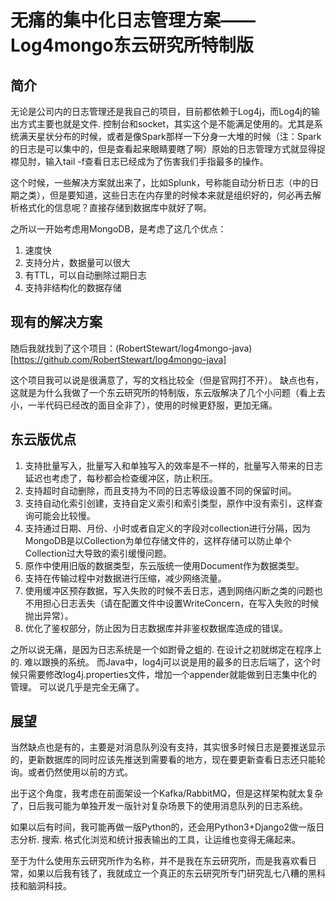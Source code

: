 # 无痛的集中化日志管理方案——Log4mongo东云研究所特制版

## 简介
无论是公司内的日志管理还是我自己的项目，目前都依赖于Log4j，而Log4j的输出方式主要也就是文件. 控制台和socket，其实这个是不能满足使用的。尤其是系统满天星状分布的时候，或者是像Spark那样一下分身一大堆的时候（注：Spark的日志是可以集中的，但是查看起来眼睛要瞎了啊）原始的日志管理方式就显得捉襟见肘，输入tail -f查看日志已经成为了伤害我们手指最多的操作。

这个时候，一些解决方案就出来了，比如Splunk，号称能自动分析日志（中的日期之类），但是要知道，这些日志在内存里的时候本来就是组织好的，何必再去解析格式化的信息呢？直接存储到数据库中就好了啊。

之所以一开始考虑用MongoDB，是考虑了这几个优点：

1. 速度快
2. 支持分片，数据量可以很大
3. 有TTL，可以自动删除过期日志
4. 支持非结构化的数据存储

## 现有的解决方案

随后我就找到了这个项目：(RobertStewart/log4mongo-java)[https://github.com/RobertStewart/log4mongo-java]

这个项目我可以说是很满意了，写的文档比较全（但是官网打不开）。
缺点也有，这就是为什么我做了一个东云研究所的特制版，东云版解决了几个小问题（看上去小，一半代码已经改的面目全非了），使用的时候更舒服，更加无痛。

## 东云版优点

1. 支持批量写入，批量写入和单独写入的效率是不一样的，批量写入带来的日志延迟也考虑了，每秒都会检查缓冲区，防止积压。
2. 支持超时自动删除，而且支持为不同的日志等级设置不同的保留时间。
3. 支持自动化索引创建，支持自定义索引和索引类型，原作中没有索引，这样查询可能会比较慢。
4. 支持通过日期、月份、小时或者自定义的字段对collection进行分隔，因为MongoDB是以Collection为单位存储文件的，这样存储可以防止单个Collection过大导致的索引缓慢问题。
5. 原作中使用旧版的数据类型，东云版统一使用Document作为数据类型。
6. 支持在传输过程中对数据进行压缩，减少网络流量。
7. 使用缓冲区预存数据，写入失败的时候不丢日志，遇到网络闪断之类的问题也不用担心日志丢失（请在配置文件中设置WriteConcern，在写入失败的时候抛出异常）。
8. 优化了鉴权部分，防止因为日志数据库并非鉴权数据库造成的错误。

之所以说无痛，是因为日志系统是一个如跗骨之蛆的. 在设计之初就绑定在程序上的. 难以跟换的系统。
而Java中，log4j可以说是用的最多的日志后端了，这个时候只需要修改log4j.properties文件，增加一个appender就能做到日志集中化的管理。
可以说几乎是完全无痛了。

## 展望

当然缺点也是有的，主要是对消息队列没有支持，其实很多时候日志是要推送显示的，更新数据库的同时应该先推送到需要看的地方，现在要更新查看日志还只能轮询。或者仍然使用以前的方式。

出于这个角度，我考虑在前面架设一个Kafka/RabbitMQ，但是这样架构就太复杂了，日后我可能为单独开发一版针对复杂场景下的使用消息队列的日志系统。

如果以后有时间，我可能再做一版Python的，还会用Python3+Django2做一版日志分析. 搜索. 格式化浏览和统计报表输出的工具，让运维也变得无痛起来。

至于为什么使用东云研究所作为名称，并不是我在东云研究所，而是我喜欢看日常，如果以后我有钱了，我就成立一个真正的东云研究所专门研究乱七八糟的黑科技和脑洞科技。